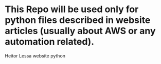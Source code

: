 This Repo will be used only for python files described in website articles (usually about AWS or any automation related).
=======

Heitor Lessa website python
